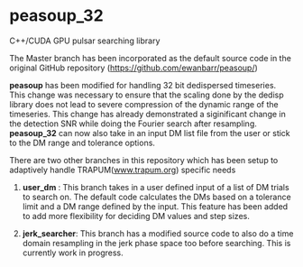 peasoup_32
==========

C++/CUDA GPU pulsar searching library 

The Master branch has been incorporated as the default source code in the original GitHub repository  (https://github.com/ewanbarr/peasoup/)

**peasoup** has been modified for handling 32 bit dedispersed timeseries. This change was necessary to ensure that the scaling done by the dedisp library does not lead to severe compression of the dynamic range of the timeseries. This change has already demonstrated a siginificant change in the detection SNR while doing the Fourier search after resampling. **peasoup_32** can now also take in an input DM list file from the user or stick to the DM range and tolerance options.


There are two other branches in this repository which has been setup to adaptively handle TRAPUM(www.trapum.org) specific needs

1. **user_dm** : This branch takes in a user defined input of a list of DM trials to search on. The default code calculates the DMs based on a tolerance limit and a DM range defined by the input. This feature has been added to add more flexibility for deciding DM values and step sizes. 

2. **jerk_searcher**: This branch has a modified source code to also do a time domain resampling in the jerk phase space too before searching. This is currently work in progress. 



